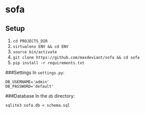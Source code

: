 sofa
====

Setup
-------------
1. `cd PROJECTS_DIR`
2. `virtualenv ENV && cd ENV`
3. `source bin/activate`
3. `git clone https://github.com/maxdeviant/sofa && cd sofa`
5. `pip install -r requirements.txt`

###Settings
In `settings.py`:

```
DB_USERNAME='admin'
DB_PASSWORD='default'
```

###Database
In the `db` directory:

`sqlite3 sofa.db < schema.sql`